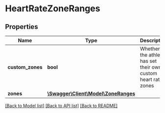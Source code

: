 # HeartRateZoneRanges

## Properties
Name | Type | Description | Notes
------------ | ------------- | ------------- | -------------
**custom_zones** | **bool** | Whether the athlete has set their own custom heart rate zones | [optional] 
**zones** | [**\Swagger\Client\Model\ZoneRanges**](ZoneRanges.md) |  | [optional] 

[[Back to Model list]](../../README.md#documentation-for-models) [[Back to API list]](../../README.md#documentation-for-api-endpoints) [[Back to README]](../../README.md)

